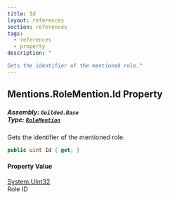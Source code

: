```yaml
---
title: Id
layout: references
section: references
tags:
  - references
  - property
description: "

Gets the identifier of the mentioned role."
---
```


## Mentions.RoleMention.Id Property
##### **Assembly:** `Guilded.Base`<br/>**Type:** [`RoleMention`](Mentions.RoleMention 'Guilded.Base.Content.Mentions.RoleMention')

Gets the identifier of the mentioned role.

```csharp
public uint Id { get; }
```

#### Property Value
[System.UInt32](https://docs.microsoft.com/en-us/dotnet/api/System.UInt32 'System.UInt32')  
Role ID
